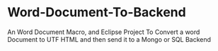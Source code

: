 # Word-Document-To-Backend
An Word Document Macro, and Eclipse Project To Convert a word Document to UTF HTML and then send it to a Mongo or SQL Backend
